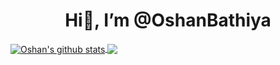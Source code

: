 <!---- 👋 Hi, I’m @OshanBathiya 
- My SLIIT Registration Number -IT20245238

- 👀 I’m interested in ...
- 🌱 I’m currently learning ...
- 💞️ I’m looking to collaborate on ...
- 📫 How to reach me ...
--->
<!---
OshanBathiya/OshanBathiya is a ✨ special ✨ repository because its `README.md` (this file) appears on your GitHub profile.
You can click the Preview link to take a look at your changes.
--->

<div align="center">
<h1>Hi👋, I’m @OshanBathiya</h1>
</div>



<a href="https://github.com/anuraghazra/github-readme-stats">
<img align="center" src="https://github-readme-stats.vercel.app/api?username=OshanBathiya&show_icons=true&include_all_commits=true&theme=radical&hide=issues,stars" alt="Oshan's github stats" />
</a>
<a href="https://github.com/anuraghazra/github-readme-stats">
<img align="center" src="https://github-readme-stats.vercel.app/api/top-langs/?username=OshanBathiya&layout=compact&theme=radical" />
</a>
